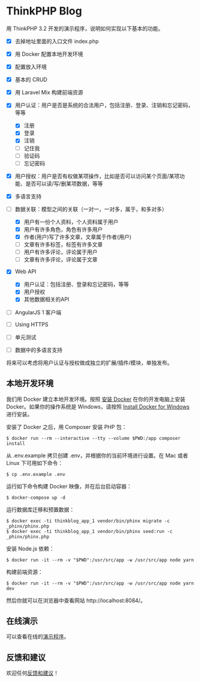 # ThinkPHP Blog

用 ThinkPHP 3.2 开发的演示程序，说明如何实现以下基本的功能。

- [x] 去掉地址里面的入口文件 index.php
- [x] 用 Docker 配置本地开发环境
- [x] 配置放入环境
- [x] 基本的 CRUD
- [x] 用 Laravel Mix 构建前端资源
- [x] 用户认证：用户是否是系统的合法用户，包括注册、登录、注销和忘记密码，等等

  - [x] 注册
  - [x] 登录
  - [x] 注销
  - [ ] 记住我
  - [ ] 验证码
  - [ ] 忘记密码

- [x] 用户授权：用户是否有权做某项操作，比如是否可以访问某个页面/某项功能、是否可以读/写/删某项数据，等等
- [x] 多语言支持
- [ ] 数据关联：模型之间的关联（一对一，一对多，属于，和多对多）

  - [x] 用户有一份个人资料，个人资料属于用户
  - [x] 用户有许多角色，角色有许多用户
  - [x] 作者(用户)写了许多文章，文章属于作者(用户)
  - [ ] 文章有许多标签，标签有许多文章
  - [ ] 用户有许多评论，评论属于用户
  - [ ] 文章有许多评论，评论属于文章

- [x] Web API

  - [x] 用户认证：包括注册、登录和忘记密码，等等
  - [x] 用户授权
  - [x] 其他数据相关的API

- [ ] AngularJS 1 客户端
- [ ] Using HTTPS
- [ ] 单元测试
- [ ] 数据中的多语言支持

将来可以考虑将用户认证与授权做成独立的扩展/插件/模块，单独发布。

## 本地开发环境

我们用 Docker 建立本地开发环境。按照 [安装 Docker](https://yeasy.gitbooks.io/docker_practice/content/install/) 在你的开发电脑上安装 Docker。如果你的操作系统是 Windows，请按照 [Install Docker for Windows](https://docs.docker.com/docker-for-windows/install/) 进行安装。

安装了 Docker 之后，用 Composer 安装 PHP 包：

```
$ docker run --rm --interactive --tty --volume $PWD:/app composer install
```

从 .env.example 拷贝创建 .env，并根据你的当前环境进行设置。在 Mac 或者 Linux 下可用如下命令：

```
$ cp .env.example .env
```

运行如下命令构建 Docker 映像，并在后台启动容器：

```
$ docker-compose up -d
```

运行数据库迁移和预置数据：

```
$ docker exec -ti thinkblog_app_1 vendor/bin/phinx migrate -c _phinx/phinx.php
$ docker exec -ti thinkblog_app_1 vendor/bin/phinx seed:run -c _phinx/phinx.php
```

安装 Node.js 依赖：

```
$ docker run -it --rm -v "$PWD":/usr/src/app -w /usr/src/app node yarn
```

构建前端资源：

```
$ docker run -it --rm -v "$PWD":/usr/src/app -w /usr/src/app node yarn dev
```

然后你就可以在浏览器中查看网站 http://localhost:8084/。

## 在线演示

可以查看在线的[演示程序](http://thinkblog.azurewebsites.net/)。

## 反馈和建议

欢迎任何[反馈和建议](https://github.com/blackpuppy/thinkblog/issues/new)！